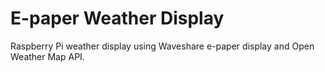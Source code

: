 # E-paper Weather Display
Raspberry Pi weather display using Waveshare e-paper display and Open Weather Map API. 
